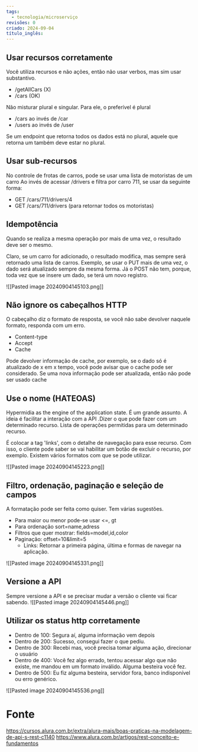 ```yaml
---
tags:
  - tecnologia/microserviço
revisões: 0
criado: 2024-09-04
título_inglês:
---
```

## Usar recursos corretamente
Você utiliza recursos e não ações, então não usar verbos, mas sim usar substantivo.
- /getAllCars (X)    
- /cars (OK)    

Não misturar plural e singular. Para ele, o preferível é plural
- /cars ao invés de /car    
- /users ao invés de /user    

Se um endpoint que retorna todos os dados está no plural, aquele que retorna um também deve estar no plural.
## Usar sub-recursos
No controle de frotas de carros, pode se usar uma lista de motoristas de um carro
Ao invés de acessar /drivers e filtra por carro 711, se usar da seguinte forma:
- GET /cars/711/drivers/4    
- GET /cars/711/drivers (para retornar todos os motoristas)

## Idempotência
Quando se realiza a mesma operação por mais de uma vez, o resultado deve ser o mesmo.

Claro, se um carro for adicionado, o resultado modifica, mas sempre será retornado uma lista de carros. Exemplo, se usar o PUT mais de uma vez, o dado será atualizado sempre da mesma forma.
Já o POST não tem, porque, toda vez que se insere um dado, se terá um novo registro.

![[Pasted image 20240904145103.png]]

## Não ignore os cabeçalhos HTTP
O cabeçalho diz o formato de resposta, se você não sabe devolver naquele formato, responda com um erro.
- Content-type
- Accept
- Cache

Pode devolver informação de cache, por exemplo, se o dado só é atualizado de x em x tempo, você pode avisar que o cache pode ser considerado. Se uma nova informação pode ser atualizada, então não pode ser usado cache

## Use o nome (HATEOAS)
Hypermidia as the engine of the application state. É um grande assunto. A ideia é facilitar a interação com a API .Dizer o que pode fazer com um determinado recurso. Lista de operações permitidas para um determinado recurso. 

É colocar a tag 'links', com o detalhe de navegação para esse recurso. Com isso, o cliente pode saber se vai habilitar um botão de excluir o recurso, por exemplo. Existem vários formatos com que se pode utilizar.

![[Pasted image 20240904145223.png]]
## Filtro, ordenação, paginação e seleção de campos
A formatação pode ser feita como quiser. Tem várias sugestões.

- Para maior ou menor pode-se usar <=, gt    
- Para ordenação sort=name,adress    
- Filtros que quer mostrar: fields=model,id,color    
- Paginação: offset=10&limit=5    
    - Links: Retornar a primeira página, última e formas de navegar na aplicação.

![[Pasted image 20240904145331.png]]
## Versione a API
Sempre versione a API e se precisar mudar a versão o cliente vai ficar sabendo.
![[Pasted image 20240904145446.png]]
## Utilizar os status http corretamente
- Dentro de 100: Segura aí, alguma informação vem depois
- Dentro de 200: Sucesso, consegui fazer o que pediu.
- Dentro de 300: Recebi mas, você precisa tomar alguma ação, direcionar o usuário
- Dentro de 400: Você fez algo errado, tentou acessar algo que não existe, me mandou em um formato inválido. Alguma besteira você fez.
- Dentro de 500: Eu fiz alguma besteira, servidor fora, banco indisponível ou erro genérico.

![[Pasted image 20240904145536.png]]
# Fonte
https://cursos.alura.com.br/extra/alura-mais/boas-praticas-na-modelagem-de-api-s-rest-c1140
https://www.alura.com.br/artigos/rest-conceito-e-fundamentos